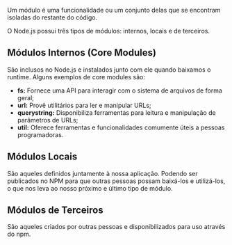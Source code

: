 Um módulo é uma funcionalidade ou um conjunto delas que se encontram isoladas do restante do código.

O Node.js possui três tipos de módulos: internos, locais e de terceiros.

## Módulos Internos (Core Modules)

São inclusos no Node.js e instalados junto com ele quando baixamos o runtime. Alguns exemplos de core modules são:

- **fs:** Fornece uma API para interagir com o sistema de arquivos de forma geral;
- **url:** Provê utilitários para ler e manipular URLs;
- **querystring:** Disponibiliza ferramentas para leitura e manipulação de parâmetros de URLs;
- **util:** Oferece ferramentas e funcionalidades comumente úteis a pessoas programadoras.

## Módulos Locais

São aqueles definidos juntamente à nossa aplicação.
Podendo ser publicados no NPM para que outras pessoas possam baixá-los e utilizá-los, o que nos leva ao nosso próximo e último tipo de módulo.

## Módulos de Terceiros

São aqueles criados por outras pessoas e disponibilizados para uso através do npm.